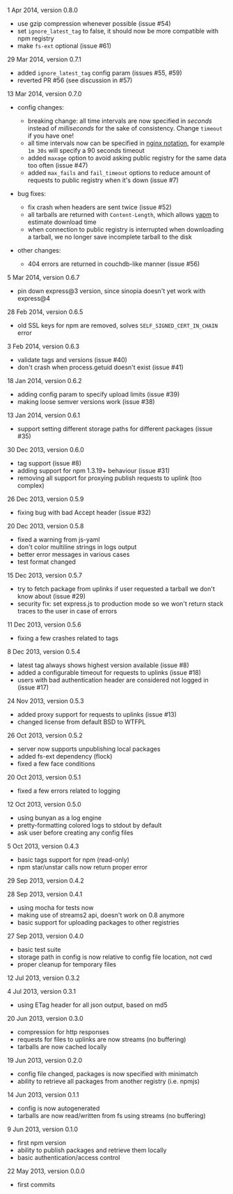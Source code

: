 1 Apr 2014, version 0.8.0

- use gzip compression whenever possible (issue #54)
- set `ignore_latest_tag` to false, it should now be more compatible with npm registry
- make `fs-ext` optional (issue #61)

29 Mar 2014, version 0.7.1

- added `ignore_latest_tag` config param (issues #55, #59)
- reverted PR #56 (see discussion in #57)

13 Mar 2014, version 0.7.0

- config changes:
  - breaking change: all time intervals are now specified in *seconds* instead of *milliseconds* for the sake of consistency. Change `timeout` if you have one!
  - all time intervals now can be specified in [nginx notation](http://wiki.nginx.org/ConfigNotation), for example `1m 30s` will specify a 90 seconds timeout
  - added `maxage` option to avoid asking public registry for the same data too often (issue #47)
  - added `max_fails` and `fail_timeout` options to reduce amount of requests to public registry when it's down (issue #7)

- bug fixes:
  - fix crash when headers are sent twice (issue #52)
  - all tarballs are returned with `Content-Length`, which allows [yapm](https://github.com/rlidwka/yapm) to estimate download time
  - when connection to public registry is interrupted when downloading a tarball, we no longer save incomplete tarball to the disk

- other changes:
  - 404 errors are returned in couchdb-like manner (issue #56)

5 Mar 2014, version 0.6.7

- pin down express@3 version, since sinopia doesn't yet work with express@4

28 Feb 2014, version 0.6.5

- old SSL keys for npm are removed, solves `SELF_SIGNED_CERT_IN_CHAIN` error

3 Feb 2014, version 0.6.3

- validate tags and versions (issue #40)
- don't crash when process.getuid doesn't exist (issue #41)

18 Jan 2014, version 0.6.2

- adding config param to specify upload limits (issue #39)
- making loose semver versions work (issue #38)

13 Jan 2014, version 0.6.1

- support setting different storage paths for different packages (issue #35)

30 Dec 2013, version 0.6.0

- tag support (issue #8)
- adding support for npm 1.3.19+ behaviour (issue #31)
- removing all support for proxying publish requests to uplink (too complex)

26 Dec 2013, version 0.5.9

- fixing bug with bad Accept header (issue #32)

20 Dec 2013, version 0.5.8

- fixed a warning from js-yaml
- don't color multiline strings in logs output
- better error messages in various cases
- test format changed

15 Dec 2013, version 0.5.7

- try to fetch package from uplinks if user requested a tarball we don't know about (issue #29)
- security fix: set express.js to production mode so we won't return stack traces to the user in case of errors

11 Dec 2013, version 0.5.6

- fixing a few crashes related to tags

8 Dec 2013, version 0.5.4

- latest tag always shows highest version available (issue #8)
- added a configurable timeout for requests to uplinks (issue #18)
- users with bad authentication header are considered not logged in (issue #17)

24 Nov 2013, version 0.5.3

- added proxy support for requests to uplinks (issue #13)
- changed license from default BSD to WTFPL

26 Oct 2013, version 0.5.2

- server now supports unpublishing local packages
- added fs-ext dependency (flock)
- fixed a few face conditions

20 Oct 2013, version 0.5.1

- fixed a few errors related to logging

12 Oct 2013, version 0.5.0

- using bunyan as a log engine
- pretty-formatting colored logs to stdout by default
- ask user before creating any config files

5 Oct 2013, version 0.4.3

- basic tags support for npm (read-only)
- npm star/unstar calls now return proper error

29 Sep 2013, version 0.4.2

28 Sep 2013, version 0.4.1

- using mocha for tests now
- making use of streams2 api, doesn't work on 0.8 anymore
- basic support for uploading packages to other registries

27 Sep 2013, version 0.4.0

- basic test suite
- storage path in config is now relative to config file location, not cwd
- proper cleanup for temporary files

12 Jul 2013, version 0.3.2

4 Jul 2013, version 0.3.1

- using ETag header for all json output, based on md5

20 Jun 2013, version 0.3.0

- compression for http responses
- requests for files to uplinks are now streams (no buffering)
- tarballs are now cached locally

19 Jun 2013, version 0.2.0

- config file changed, packages is now specified with minimatch
- ability to retrieve all packages from another registry (i.e. npmjs)

14 Jun 2013, version 0.1.1

- config is now autogenerated
- tarballs are now read/written from fs using streams (no buffering)

9 Jun 2013, version 0.1.0

- first npm version
- ability to publish packages and retrieve them locally
- basic authentication/access control

22 May 2013, version 0.0.0

- first commits


